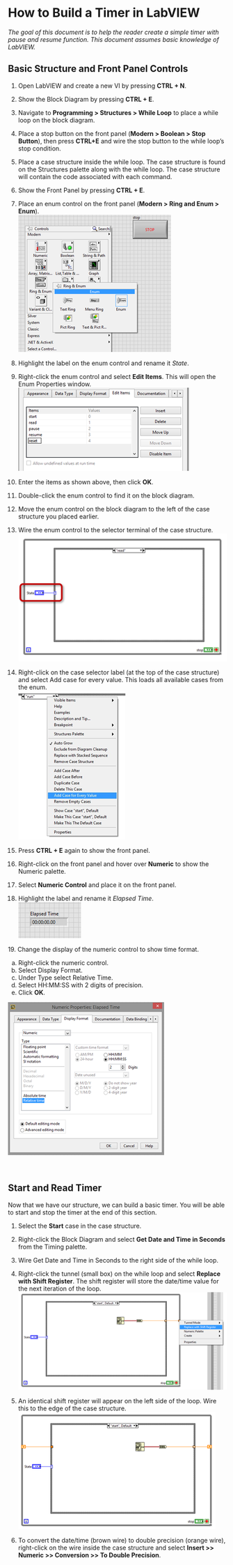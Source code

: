 # How to Build a Timer in LabVIEW

*The goal of this document is to help the reader create a simple timer with pause and resume function. This document assumes basic knowledge of LabVIEW.*

## Basic Structure and Front Panel Controls
1.	Open LabVIEW and create a new VI by pressing **CTRL + N**.
2.	Show the Block Diagram by pressing **CTRL + E**.
3.	Navigate to **Programming > Structures > While Loop** to place a while loop on the block diagram.
4.	Place a stop button on the front panel (**Modern > Boolean > Stop Button**), then press **CTRL+E** and wire the stop button to the while loop’s stop condition.
5.	Place a case structure inside the while loop. The case structure is found on the Structures palette along with the while loop. The case structure will contain the code associated with each command.
6.	Show the Front Panel by pressing **CTRL + E**.
7.	Place an enum control on the front panel (**Modern > Ring and Enum > Enum**).  
 ![Where to find the enum control](images/enumControlMenu.png)
8.	Highlight the label on the enum control and rename it *State*.
9.	Right-click the enum control and select **Edit Items**. This will open the Enum Properties window.  
 ![Enum properties window](images/enumPropertiesWindow.png)
10.	Enter the items as shown above, then click **OK**.
11.	Double-click the enum control to find it on the block diagram.
12.	Move the enum control on the block diagram to the left of the case structure you placed earlier.  
13.	Wire the enum control to the selector terminal of the case structure.  
 ![Enum wired to case selector of case structure](images/stateToCaseStructure.png)

14.	Right-click on the case selector label (at the top of the case structure) and select Add case for every value. This loads all available cases from the enum.  
  ![Add cases to the case structure](images/addCases.png)

15.	Press **CTRL + E** again to show the front panel.
16.	Right-click on the front panel and hover over **Numeric** to show the Numeric palette.
17.	Select **Numeric Control** and place it on the front panel.
18.	Highlight the label and rename it *Elapsed Time*.  
![Numeric control named elapsed time](images/numericControl.png)

[line break (above) is two spaces after line.]: #
19.	Change the display of the numeric control to show time format.

<ol type=a>	
 <li>Right-click the numeric control. </li> 
 <li>	Select Display Format.  </li>
 <li>	Under Type select Relative Time.  </li>
 <li>	Select HH:MM:SS with 2 digits of precision. </li>
 <li>	Click <strong>OK</strong>.  </li>
</ol>  

![Numeric control named elapsed time](images/numericControlDisplayFormat.png)

 
## Start and Read Timer
Now that we have our structure, we can build a basic timer. You will be able to start and stop the timer at the end of this section.

1.	Select the **Start** case in the case structure.
2.	Right-click the Block Diagram and select **Get Date and Time in Seconds** from the Timing palette.
3.	Wire Get Date and Time in Seconds to the right side of the while loop.
4.	Right-click the tunnel (small box) on the while loop and select **Replace with Shift Register**. The shift register will store the date/time value for the next iteration of the loop.  
![How to replace tunnel with shift register](images/replaceWithShiftRegister.png)

5.	An identical shift register will appear on the left side of the loop. Wire this to the edge of the case structure.  
 ![How to replace tunnel with shift register](images/shiftRegisterWired.png)

6.	To convert the date/time (brown wire) to double precision (orange wire), right-click on the wire inside the case structure and select **Insert  >>  Numeric >> Conversion >> To Double Precision**.


